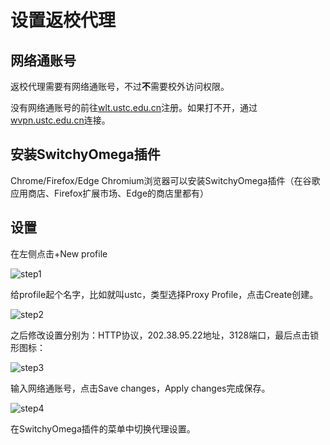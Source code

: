 # 设置返校代理

## 网络通账号

返校代理需要有网络通账号，不过**不**需要校外访问权限。

没有网络通账号的前往[wlt.ustc.edu.cn](wlt.ustc.edu.cn)注册。如果打不开，通过[wvpn.ustc.edu.cn](wvpn.ustc.edu.cn)连接。

## 安装SwitchyOmega插件

Chrome/Firefox/Edge Chromium浏览器可以安装SwitchyOmega插件（在谷歌应用商店、Firefox扩展市场、Edge的商店里都有）

## 设置

在左侧点击+New profile

![step1](./proxy-images/step1.png)

给profile起个名字，比如就叫ustc，类型选择Proxy Profile，点击Create创建。

![step2](./proxy-images/step2.png)

之后修改设置分别为：HTTP协议，202.38.95.22地址，3128端口，最后点击锁形图标：

![step3](./proxy-images/step3.png)

输入网络通账号，点击Save changes，Apply changes完成保存。

![step4](./proxy-images/step4.png)

在SwitchyOmega插件的菜单中切换代理设置。

